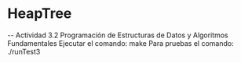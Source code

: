 # HeapTree
--
Actividad 3.2 Programación de Estructuras de Datos y Algoritmos Fundamentales
Ejecutar el comando:
  make
Para pruebas el comando: 
  ./runTest3 
